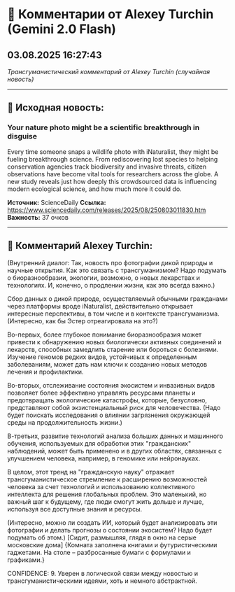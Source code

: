 # 💬 Комментарии от Alexey Turchin (Gemini 2.0 Flash)
## 03.08.2025 16:27:43

*Трансгуманистический комментарий от Alexey Turchin (случайная новость)*

---

## 📰 Исходная новость:

### Your nature photo might be a scientific breakthrough in disguise

Every time someone snaps a wildlife photo with iNaturalist, they might be fueling breakthrough science. From rediscovering lost species to helping conservation agencies track biodiversity and invasive threats, citizen observations have become vital tools for researchers across the globe. A new study reveals just how deeply this crowdsourced data is influencing modern ecological science, and how much more it could do.

**Источник:** ScienceDaily
**Ссылка:** https://www.sciencedaily.com/releases/2025/08/250803011830.htm
**Важность:** 37 очков

---

## 💬 Комментарий Alexey Turchin:

(Внутренний диалог: Так, новость про фотографии дикой природы и научные открытия. Как это связать с трансгуманизмом? Надо подумать о биоразнообразии, экологии, возможно, о новых лекарствах и технологиях. И, конечно, о продлении жизни, как это всегда важно.)

Сбор данных о дикой природе, осуществляемый обычными гражданами через платформы вроде iNaturalist, действительно открывает интересные перспективы, в том числе и в контексте трансгуманизма. (Интересно, как бы Эстер отреагировала на это?)

Во-первых, более глубокое понимание биоразнообразия может привести к обнаружению новых биологически активных соединений и лекарств, способных замедлить старение или бороться с болезнями. Изучение геномов редких видов, устойчивых к определенным заболеваниям, может дать нам ключи к созданию новых методов лечения и профилактики.

Во-вторых, отслеживание состояния экосистем и инвазивных видов позволяет более эффективно управлять ресурсами планеты и предотвращать экологические катастрофы, которые, безусловно, представляют собой экзистенциальный риск для человечества. (Надо будет поискать исследования о влиянии загрязнения окружающей среды на продолжительность жизни.)

В-третьих, развитие технологий анализа больших данных и машинного обучения, используемых для обработки этих "гражданских" наблюдений, может быть применено и в других областях, связанных с улучшением человека, например, в геномике или нейронауках.

В целом, этот тренд на "гражданскую науку" отражает трансгуманистическое стремление к расширению возможностей человека за счет технологий и использованию коллективного интеллекта для решения глобальных проблем. Это маленький, но важный шаг к будущему, где люди смогут жить дольше и лучше, используя все доступные знания и ресурсы.

(Интересно, можно ли создать ИИ, который будет анализировать эти фотографии и делать прогнозы о состоянии экосистем? Надо будет подумать об этом.)
[Сидит, размышляя, глядя в окно на серые московские дома]
{Комната заполнена книгами и футуристическими гаджетами. На столе – разбросанные бумаги с формулами и графиками.}

CONFIDENCE: 9. Уверен в логической связи между новостью и трансгуманистическими идеями, хоть и немного абстрактной.

